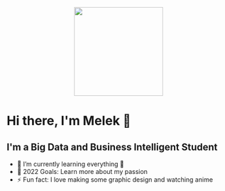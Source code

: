 <p align="center">
<img width="200" src="https://user-images.githubusercontent.com/107370774/180093796-85692aaa-3152-4127-948c-edaceebabd57.png">
</p>

# Hi there, I'm Melek 👋 

## I'm a Big Data and Business Intelligent Student

- 🌱 I’m currently learning everything 🤣
- 🥅 2022 Goals: Learn more about my passion
- ⚡ Fun fact: I love making some graphic design and watching anime

